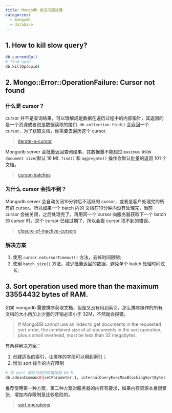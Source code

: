 ```yaml
---
title: Mongodb 常见问题处理
categories:
  - mongodb
  - database
---
```


## 1. How to kill slow query?

```bash
db.currentOp()
# find opid
db.killOp(opid)
```

## 2. Mongo::Error::OperationFailure: Cursor not found

### 什么是 cursor？

cursor 并不是查询结果，可以理解成是数据在遍历过程中的内部指针，其返回的是一个资源或者说是数据读取的接口.
`db.collection.find()` 会返回一个 cursor，为了获取文档，你需要去遍历这个 cursor.

> [iterate-a-cursor](https://docs.mongodb.com/manual/tutorial/iterate-a-cursor/)

Mongodb server 会批量返回查询结果，其数据量不能超过 `maximum BSON document size`(默认 16 M).
`find()` 和 `aggregate()` 操作会默认批量的返回 101 个文档。

> [cursor-batches](https://docs.mongodb.com/manual/tutorial/iterate-a-cursor/#cursor-batches)

### 为什么 cursor 会找不到？

Mongodb server 会自动关闭10分钟后不活跃的 cursor，或者是客户处理完的所有的 cursor。所以如果一个 batch 内的
文档在10分钟内没有处理完，当前 cursor 会被关闭，之后处理完了，再用同一个 cursor 向服务器获取下一个 batch 的
cursor 时，这个 cursor 已经过期了，所以会报 cursor 找不到的错误。

> [closure-of-inactive-cursors](https://docs.mongodb.com/manual/tutorial/iterate-a-cursor/#closure-of-inactive-cursors)

### 解决方案

1. 使用 `cursor.noCursorTimeout()` 方法，去掉时间限制;
2. 使用 `batch_size()` 方法，减少批量返回的数据，避免单个 batch 处理时间过长;

## 3. Sort operation used more than the maximum 33554432 bytes of RAM.

如果 mongodb 需要排序获取文档，但是又没有用到索引，那么排序操作的所有文档的大小再加上少量的开销必须小于 32M，不然就会报错。

>If MongoDB cannot use an index to get documents in the requested sort order, the combined size of all documents in the sort operation, plus a small overhead, must be less than 32 megabytes.

有两种解决方案：

1. 创建适当的索引，让排序的字段可以用到索引；
2. 增加 sort 操作的内存限制

```sh
# 将 sort 操作可用内存增加到 64 M
db.adminCommand({setParameter:1, internalQueryExecMaxBlockingSortBytes: 67108864})
```

推荐使用第一种方案，第二种方案对服务器的内存有要求，如果内存资源本身很紧张，增加内存限制是比较危险的。

> [sort operations](https://docs.mongodb.com/manual/reference/limits/#Sort-Operations)
